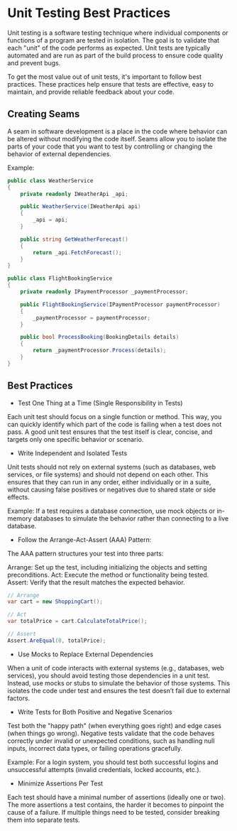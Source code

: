 # Unit Testing Best Practices

Unit testing is a software testing technique where individual components or functions of a program are tested in isolation. The goal is to validate that each "unit" of the code performs as expected. Unit tests are typically automated and are run as part of the build process to ensure code quality and prevent bugs.

To get the most value out of unit tests, it's important to follow best practices. These practices help ensure that tests are effective, easy to maintain, and provide reliable feedback about your code.

## Creating Seams

A seam in software development is a place in the code where behavior can be altered without modifying the code itself. Seams allow you to isolate the parts of your code that you want to test by controlling or changing the behavior of external dependencies.

Example:

```csharp
public class WeatherService
{
    private readonly IWeatherApi _api;

    public WeatherService(IWeatherApi api)
    {
        _api = api;
    }

    public string GetWeatherForecast()
    {
        return _api.FetchForecast();
    }
}

```

```csharp
public class FlightBookingService
{
    private readonly IPaymentProcessor _paymentProcessor;

    public FlightBookingService(IPaymentProcessor paymentProcessor)
    {
        _paymentProcessor = paymentProcessor;
    }

    public bool ProcessBooking(BookingDetails details)
    {
        return _paymentProcessor.Process(details);
    }
}
```

## Best Practices

- Test One Thing at a Time (Single Responsibility in Tests)

Each unit test should focus on a single function or method. This way, you can quickly identify which part of the code is failing when a test does not pass. A good unit test ensures that the test itself is clear, concise, and targets only one specific behavior or scenario.

- Write Independent and Isolated Tests

Unit tests should not rely on external systems (such as databases, web services, or file systems) and should not depend on each other. This ensures that they can run in any order, either individually or in a suite, without causing false positives or negatives due to shared state or side effects.

Example: If a test requires a database connection, use mock objects or in-memory databases to simulate the behavior rather than connecting to a live database.

- Follow the Arrange-Act-Assert (AAA) Pattern:

The AAA pattern structures your test into three parts:

Arrange: Set up the test, including initializing the objects and setting preconditions.
Act: Execute the method or functionality being tested.
Assert: Verify that the result matches the expected behavior.

```csharp
// Arrange
var cart = new ShoppingCart();

// Act
var totalPrice = cart.CalculateTotalPrice();

// Assert
Assert.AreEqual(0, totalPrice);
```

- Use Mocks to Replace External Dependencies

When a unit of code interacts with external systems (e.g., databases, web services), you should avoid testing those dependencies in a unit test. Instead, use mocks or stubs to simulate the behavior of those systems. This isolates the code under test and ensures the test doesn’t fail due to external factors.

- Write Tests for Both Positive and Negative Scenarios

Test both the "happy path" (when everything goes right) and edge cases (when things go wrong). Negative tests validate that the code behaves correctly under invalid or unexpected conditions, such as handling null inputs, incorrect data types, or failing operations gracefully.

Example: For a login system, you should test both successful logins and unsuccessful attempts (invalid credentials, locked accounts, etc.).

- Minimize Assertions Per Test

Each test should have a minimal number of assertions (ideally one or two). The more assertions a test contains, the harder it becomes to pinpoint the cause of a failure. If multiple things need to be tested, consider breaking them into separate tests.
